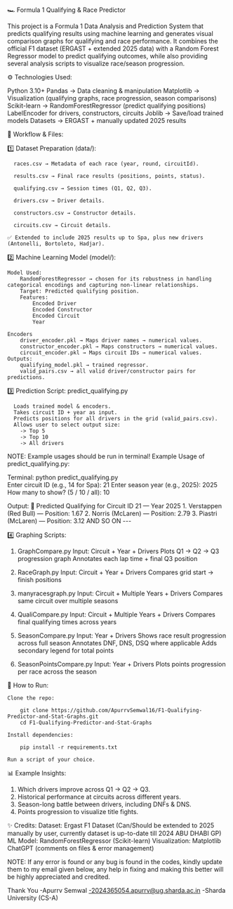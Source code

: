 🏎️ Formula 1 Qualifying & Race Predictor

This project is a Formula 1 Data Analysis and Prediction System that predicts qualifying results using machine learning and generates visual comparison graphs for qualifying and race performance.
It combines the official F1 dataset (ERGAST + extended 2025 data) with a Random Forest Regressor model to predict qualifying outcomes, while also providing several analysis scripts to visualize race/season progression.

⚙️ Technologies Used:

Python 3.10+
Pandas → Data cleaning & manipulation
Matplotlib → Visualization (qualifying graphs, race progression, season comparisons)
Scikit-learn → 
    RandomForestRegressor (predict qualifying positions)
    LabelEncoder for drivers, constructors, circuits
Joblib → Save/load trained models
Datasets → ERGAST + manually updated 2025 results

📖 Workflow & Files:

  1️⃣ Dataset Preparation (data/):

      races.csv → Metadata of each race (year, round, circuitId).

      results.csv → Final race results (positions, points, status).

      qualifying.csv → Session times (Q1, Q2, Q3).

      drivers.csv → Driver details.

      constructors.csv → Constructor details.

      circuits.csv → Circuit details.

    ✅ Extended to include 2025 results up to Spa, plus new drivers (Antonelli, Bortoleto, Hadjar).

  2️⃣ Machine Learning Model (model/):

    Model Used:
        RandomForestRegressor → chosen for its robustness in handling categorical encodings and capturing non-linear relationships.
        Target: Predicted qualifying position.
        Features:
            Encoded Driver
            Encoded Constructor
            Encoded Circuit
            Year

    Encoders
        driver_encoder.pkl → Maps driver names → numerical values.
        constructor_encoder.pkl → Maps constructors → numerical values.
        circuit_encoder.pkl → Maps circuit IDs → numerical values.
    Outputs:
        qualifying_model.pkl → trained regressor.
        valid_pairs.csv → all valid driver/constructor pairs for predictions.

  3️⃣ Prediction Script:
      predict_qualifying.py

      Loads trained model & encoders.
      Takes circuit ID + year as input.
      Predicts positions for all drivers in the grid (valid_pairs.csv).
      Allows user to select output size:
        -> Top 5
        -> Top 10
        -> All drivers

NOTE: Example usages should be run in terminal!
Example Usage of predict_qualifying.py:

  Terminal: 
    python predict_qualifying.py   
    Enter circuit ID (e.g., 14 for Spa): 21
    Enter season year (e.g., 2025): 2025
    How many to show? (5 / 10 / all): 10

  Output:
        📍 Predicted Qualifying for Circuit ID 21  — Year 2025
        1. Verstappen (Red Bull) — Position: 1.67
        2. Norris (McLaren) — Position: 2.79
        3. Piastri (McLaren) — Position: 3.12
        AND SO ON ---
    
4️⃣ Graphing Scripts:

  1) GraphCompare.py
      Input: Circuit + Year + Drivers
      Plots Q1 → Q2 → Q3 progression graph
      Annotates each lap time + final Q3 position

  2) RaceGraph.py
      Input: Circuit + Year + Drivers
      Compares grid start → finish positions

  3) manyracesgraph.py
      Input: Circuit + Multiple Years + Drivers
      Compares same circuit over multiple seasons

  4) QualiCompare.py
      Input: Circuit + Multiple Years + Drivers
      Compares final qualifying times across years

  5) SeasonCompare.py
      Input: Year + Drivers
      Shows race result progression across full season
      Annotates DNF, DNS, DSQ where applicable
      Adds secondary legend for total points

  6) SeasonPointsCompare.py
      Input: Year + Drivers
      Plots points progression per race across the season

🚀 How to Run:

    Clone the repo:
    
        git clone https://github.com/ApurrvSemwal16/F1-Qualifying-Predictor-and-Stat-Graphs.git
        cd F1-Qualifying-Predictor-and-Stat-Graphs

    Install dependencies:
    
        pip install -r requirements.txt
        
    Run a script of your choice.

📊 Example Insights:

  1) Which drivers improve across Q1 → Q2 → Q3.
  2) Historical performance at circuits across different years.
  3) Season-long battle between drivers, including DNFs & DNS.
  4) Points progression to visualize title fights.

✨ Credits:
  Dataset: Ergast F1 Dataset
  (Can/Should be extended to 2025 manually by user, currently dataset is up-to-date till 2024 ABU DHABI GP)
  ML Model:
    RandomForestRegressor (Scikit-learn)
    Visualization: Matplotlib
    ChatGPT (comments on files & error management)

NOTE: If any error is found or any bug is found in the codes, kindly update them to my email given below, any help in fixing and making this better will be highly appreciated and credited.

Thank You
-Apurrv Semwal
-2024365054.apurrv@ug.sharda.ac.in
-Sharda University (CS-A)


